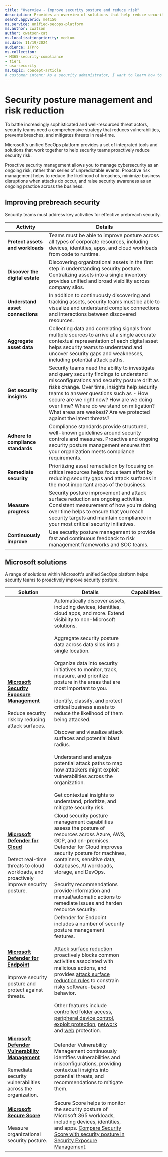 ```yaml
---
title: "Overview - Improve security posture and reduce risk"
description: Provides an overview of solutions that help reduce security risk in Microsoft's unified security operations platform.
search.appverid: met150
ms.service: unified-secops-platform
ms.author: cwatson
author: cwatson-cat
ms.localizationpriority: medium
ms.date: 11/19/2024
audience: ITPro
ms.collection:
- M365-security-compliance
- tier1
- usx-security
ms.topic: concept-article
# customer intent: As a security administrator, I want to learn how to proactively improve security posture and reduce risk exposure in my organization.
---
```


# Security posture management and risk reduction

To battle increasingly sophisticated and well-resourced threat actors, security teams need a comprehensive strategy that reduces vulnerabilities, prevents breaches, and mitigates threats in real-time.

Microsoft's unified SecOps platform provides a set of integrated tools and solutions that work together to help security teams proactively reduce security risk.

Proactive security management allows you to manage cybersecurity as an ongoing risk, rather than series of unpredictable events. Proactive risk management helps to reduce the likelihood of breaches, minimize business disruptions when attacks do occur, and raise security awareness as an ongoing practice across the business.


## Improving prebreach security

Security teams must address key activities for effective prebreach security.

Activity | Details
--- | ---
**Protect assets and workloads** | Teams must be able to improve posture across all types of corporate resources, including devices, identities, apps, and cloud workloads from code to runtime.
**Discover the digital estate** | Discovering organizational assets in the first step in understanding security posture. Centralizing assets into a single inventory provides unified and broad visibility across company silos.
**Understand asset connections** | In addition to continuously discovering and tracking assets, security teams must be able to visualize and understand complex connections and interactions between discovered resources.
**Aggregate asset data** | Collecting data and correlating signals from multiple sources to arrive at a single accurate contextual representation of each digital asset helps security teams to understand and uncover security gaps and weaknesses, including potential attack paths.
**Get security insights** | Security teams need the ability to investigate and query security findings to understand misconfigurations and security posture drift as risks change. Over time, insights help security teams to answer questions such as - How secure are we right now? How are we doing over time? Where do we stand on mitigation? What areas are weakest? Are we protected against the latest threats?
**Adhere to compliance standards** | Compliance standards provide structured, well-known guidelines around security controls and measures. Proactive and ongoing security posture management ensures that your organization meets compliance requirements.
**Remediate security** | Prioritizing asset remediation by focusing on critical resources helps focus team effort by reducing security gaps and attack surfaces in the most important areas of the business.
**Measure progress** | Security posture improvement and attack surface reduction are ongoing activities. Consistent measurement of how you're doing over time helps to ensure that you reach security targets and maintain compliance in your most critical security initiatives.
**Continuously improve** |  Use security posture management to provide fast and continuous feedback to risk management frameworks and SOC teams.

## Microsoft solutions

A range of solutions within Microsoft's unified SecOps platform helps security teams to proactively improve security posture.

Solution | Details | Capabilities
--- | --- | ---
**[Microsoft Security Exposure Management](/security-exposure-management/microsoft-security-exposure-management)**<br/><br/>Reduce security risk by reducing attack surfaces. | Automatically discover assets, including devices, identities, cloud apps, and more. Extend visibility to non-Microsoft solutions.<br/><br/>Aggregate security posture data across data silos into a single location.<br/><br/>Organize data into security initiatives to monitor, track, measure, and prioritize posture in the areas that are most important to you.<br/><br/> identify, classify, and protect critical business assets to reduce the likelihood of them being attacked.<br/><br/>Discover and visualize attack surfaces and potential blast radius.<br/><br/>Understand and analyze potential attack paths to map how attackers might exploit vulnerabilities across the organization.<br/><br/> Get contextual insights to understand, prioritize, and mitigate security risk.
**[Microsoft Defender for Cloud](/azure/defender-for-cloud/defender-for-cloud-introduction)**<br/><br/> Detect real-time threats to cloud workloads, and proactively improve security posture. | Cloud security posture management capabilities assess the posture of resources across Azure, AWS, GCP, and on-premises. Defender for Cloud improves security posture for machines, containers, sensitive data, databases, AI workloads, storage, and DevOps.<br/><br/> Security recommendations provide information and manual/automatic actions to remediate issues and harden resource security.
**[Microsoft Defender for Endpoint](/defender-endpoint/microsoft-defender-endpoint)**<br/><br/> Improve security posture and protect against threats. | Defender for Endpoint includes a number of security posture management features.<br/><br/>[Attack surface reduction](/defender-endpoint/overview-attack-surface-reduction) proactively blocks common activities associated with malicious actions, and provides [attack surface reduction rules](/defender-endpoint/attack-surface-reduction) to constrain risky software-based behavior.<br/><br/>Other features include [controlled folder access](/defender-endpoint/controlled-folders), [peripheral device control](/defender-endpoint/device-control-overview), [exploit protection](/defender-endpoint/exploit-protection), [network](/defender-endpoint/network-protection) and [web](/defender-endpoint/network-protection) protection.
**[Microsoft Defender Vulnerability Management](/defender-vulnerability-management/defender-vulnerability-management)**<br/><br/> Remediate security vulnerabilities across the organization. | Defender Vulnerability Management continuously identifies vulnerabilities and misconfigurations, providing contextual insights into potential threats, and recommendations to mitigate them.
**[Microsoft Secure Score](/defender-xdr/microsoft-secure-score)**<br/><br/>Measure organizational security posture. | Secure Score helps to monitor the security posture of Microsoft 365 workloads, including devices, identities, and apps. [Compare Security Score with security posture in Security Exposure Management](/security-exposure-management/compare-secure-score-security-exposure-management).
